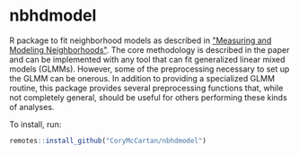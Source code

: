 # nbhdmodel

R package to fit neighborhood models as described in ["Measuring and Modeling Neighborhoods"](https://arxiv.org/pdf/2110.14014).
The core methodology is described in the paper and can be implemented with any tool that can fit generalized linear mixed models (GLMMs).
However, some of the preprocessing necessary to set up the GLMM can be onerous.
In addition to providing a specialized GLMM routine, this package provides several preprocessing functions that, while not completely general, should be useful for others performing these kinds of analyses.

To install, run:

```r
remotes::install_github("CoryMcCartan/nbhdmodel")
```
